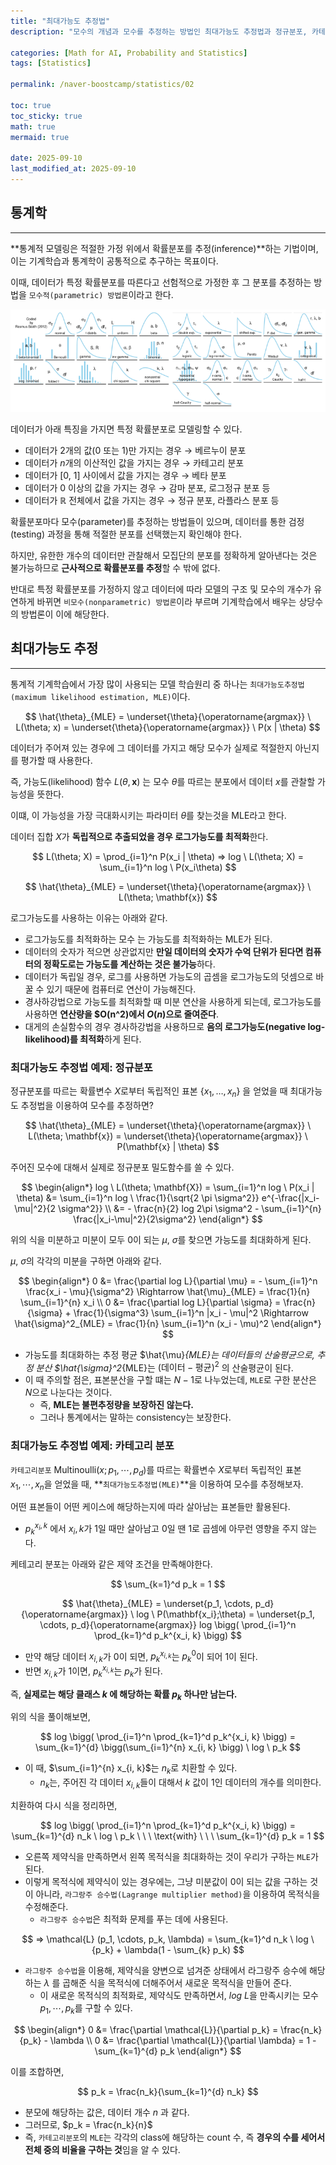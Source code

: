 ```yaml
---
title: "최대가능도 추정법"
description: "모수의 개념과 모수를 추정하는 방법인 최대가능도 추정법과 정규분포, 카테고리분포에서의 최대가능도 추정법에 대한 포스트입니다."

categories: [Math for AI, Probability and Statistics]
tags: [Statistics]

permalink: /naver-boostcamp/statistics/02

toc: true
toc_sticky: true
math: true
mermaid: true

date: 2025-09-10
last_modified_at: 2025-09-10
---
```


## 통계학
-----------

**통계적 모델링은 적절한 가정 위에서 확률분포를 추정(inference)**하는 기법이며, 이는 기계학습과 통계학이 공통적으로 추구하는 목표이다.

이때, 데이터가 특정 확률분포를 따른다고 선험적으로 가정한 후 그 분포를 추정하는 방법을 `모수적(parametric) 방법론`이라고 한다.

<img src="../assets/img/post/naver-boostcamp/parameter.png">

데이터가 아래 특징을 가지면 특정 확률분포로 모델링할 수 있다.

- 데이터가 2개의 값(0 또는 1)만 가지는 경우 &rarr; 베르누이 분포
- 데이터가 $n$개의 이산적인 값을 가지는 경우 &rarr; 카테고리 분포
- 데이터가 [0, 1] 사이에서 값을 가지는 경우 &rarr; 베타 분포
- 데이터가 0 이상의 값을 가지는 경우 &rarr; 감마 분포, 로그정규 분포 등
- 데이터가 $\mathbb{R}$ 전체에서 값을 가지는 경우 &rarr; 정규 분포, 라플라스 분포 등

확률분포마다 모수(parameter)를 추정하는 방법들이 있으며, 데이터를 통한 검정(testing) 과정을 통해 적절한 분포를 선택했는지 확인해야 한다.

하지만, 유한한 개수의 데이터만 관찰해서 모집단의 분포를 정확하게 알아낸다는 것은 불가능하므로 **근사적으로 확률분포를 추정**할 수 밖에 없다.

반대로 특정 확률분포를 가정하지 않고 데이터에 따라 모델의 구조 및 모수의 개수가 유연하게 바뀌면 `비모수(nonparametric) 방법론`이라 부르며 기계학습에서 배우는 상당수의 방법론이 이에 해당한다.


## 최대가능도 추정
---------

통계적 기계학습에서 가장 많이 사용되는 모델 학습원리 중 하나는 `최대가능도추정법(maximum likelihood estimation, MLE)`이다.

$$
\hat{\theta}_{MLE} = \underset{\theta}{\operatorname{argmax}} \ L(\theta; x) = \underset{\theta}{\operatorname{argmax}} \ P(x | \theta)
$$

데이터가 주어져 있는 경우에 그 데이터를 가지고 해당 모수가 실제로 적절한지 아닌지를 평가할 때 사용한다. 

즉, 가능도(likelihood) 함수 $L(\theta, \mathbf{x})$ 는 모수 $\theta$를 따르는 분포에서 데이터 $x$를 관찰할 가능성을 뜻한다.

이떄, 이 가능성을 가장 극대화시키는 파라미터 $\theta$를 찾는것을 MLE라고 한다.

데이터 집합 $X$가 **독립적으로 추출되었을 경우 로그가능도를 최적화**한다.

$$
L(\theta; X) = \prod_{i=1}^n P(x_i | \theta) => log \ L(\theta; X) = \sum_{i=1}^n log \ P(x_i\theta)
$$

$$
\hat{\theta}_{MLE} = \underset{\theta}{\operatorname{argmax}} \ L(\theta; \mathbf{x})
$$

로그가능도를 사용하는 이유는 아래와 같다.

- 로그가능도를 최적화하는 모수 는 가능도를 최적화하는 MLE가 된다.
- 데이터의 숫자가 적으면 상관없지만 **만일 데이터의 숫자가 수억 단위가 된다면 컴퓨터의 정확도로는 가능도를 계산하는 것은 불가능**하다.
- 데이터가 독립일 경우, 로그를 사용하면 가능도의 곱셈을 로그가능도의 덧셈으로 바꿀 수 있기
때문에 컴퓨터로 연산이 가능해진다.
- 경사하강법으로 가능도를 최적화할 때 미분 연산을 사용하게 되는데, 로그가능도를 사용하면 **연산량을 $O(n^2)에서 $O(n)$으로 줄여준다**.
- 대게의 손실함수의 경우 경사하강법을 사용하므로 **음의 로그가능도(negative log-likelihood)를 최적화**하게 된다.

### 최대가능도 추정법 예제: 정규분포

정규분포를 따르는 확률변수 $X$로부터 독립적인 표본 {$x_1, \ldots, x_n$} 을 얻었을 때 최대가능도 추정법을 이용하여 모수를 추정하면?

$$
\hat{\theta}_{MLE} = \underset{\theta}{\operatorname{argmax}} \ L(\theta; \mathbf{x}) = \underset{\theta}{\operatorname{argmax}} \ P(\mathbf{x} | \theta)
$$

주어진 모수에 대해서 실제로 정규분포 밀도함수를 쓸 수 있다.

$$
\begin{align*}
log \ L(\theta; \mathbf{X}) = \sum_{i=1}^n log \ P(x_i | \theta) &= \sum_{i=1}^n log \ \frac{1}{\sqrt{2 \pi \sigma^2}} e^{-\frac{|x_i-\mu|^2}{2 \sigma^2}} \\
&= - \frac{n}{2} log 2\pi \sigma^2 - \sum_{i=1}^{n} \frac{|x_i-\mu|^2}{2\sigma^2}
\end{align*}
$$

위의 식을 미분하고 미분이 모두 0이 되는 $\mu$, $\sigma$를 찾으면 가능도를 최대화하게 된다.

$\mu$, $\sigma$의 각각의 미분을 구하면 아래와 같다.

$$
\begin{align*}
0 &= \frac{\partial log L}{\partial \mu} = - \sum_{i=1}^n \frac{x_i - \mu}{\sigma^2} \Rightarrow \hat{\mu}_{MLE} = \frac{1}{n} \sum_{i=1}^{n} x_i \\ 
0 &= \frac{\partial log L}{\partial \sigma} = \frac{n}{\sigma} + \frac{1}{\sigma^3} \sum_{i=1}^n |x_i - \mu|^2 \Rightarrow \hat{\sigma}^2_{MLE} = \frac{1}{n} \sum_{i=1}^n (x_i - \mu)^2
\end{align*}
$$

- 가능도를 최대화하는 추정 평균 $\hat{\mu}_{MLE}는 데이터들의 산술평균으로, 추정 분산 $\hat{\sigma}^2_{MLE}는 $(\text{데이터} - \text{평균})^2$ 의 산술평균이 된다.
- 이 때 주의할 점은, 표본분산을 구할 떄는 $N-1$로 나누었는데, `MLE`로 구한 분산은 $N$으로 나눈다는 것이다.
    - 즉, **MLE는 불편추정량을 보장하진 않는다.**
    - 그러나 통계에서는 말하는 consistency는 보장한다.


### 최대가능도 추정법 예제: 카테고리 분포

`카테고리분포` Multinoulli($x; p_1, \cdots , p_d$)를 따르는 확률변수 $X$로부터 독립적인 표본 ${x_1, \cdots, x_n}$을 얻었을 때, **`최대가능도추정법(MLE)`**을 이용하여 모수를 추정해보자.

어떤 표본들이 어떤 케이스에 해당하는지에 따라 살아남는 표본들만 활용된다.
- $p_k^{x_i, k}$ 에서 $x_i, k$가 1일 때만 살아남고 0일 땐 1로 곱셈에 아무런 영향을 주지 않는다.

케테고리 분포는 아래와 같은 제약 조건을 만족해야한다.

$$
\sum_{k=1}^d p_k = 1
$$


$$
\hat{\theta}_{MLE} = \underset{p_1, \cdots, p_d}{\operatorname{argmax}} \ log \ P(\mathbf{x_i};\theta) = \underset{p_1, \cdots, p_d}{\operatorname{argmax}}  log \bigg( \prod_{i=1}^n \prod_{k=1}^d p_k^{x_i, k} \bigg)
$$

- 만약 해당 데이터 $x_{i, k}$가 0이 되면, $p_{k}^{x_{i, k}}$는 $p_k^{0}$이 되어 1이 된다.
- 반면 $x_{i, k}$가 1이면, $p_k^{x_{i, k}}$는 $p_k$가 된다.

즉, **실제로는 해당 클래스 $k$ 에 해당하는 확률 $p_k$ 하나만 남는다.**

위의 식을 풀이해보면, 

$$
log \bigg( \prod_{i=1}^n \prod_{k=1}^d p_k^{x_i, k} \bigg) = \sum_{k=1}^{d} \bigg(\sum_{i=1}^{n} x_{i, k} \bigg) \ log \ p_k
$$

- 이 때, $\sum_{i=1}^{n} x_{i, k}$는 $n_k$로 치환할 수 있다.
    - $n_k$는, 주어진 각 데이터 $x_{i, k}$들이 대해서 $k$ 값이 1인 데이터의 개수를 의미한다.

치환하여 다시 식을 정리하면,

$$
log \bigg( \prod_{i=1}^n \prod_{k=1}^d p_k^{x_i, k} \bigg) = \sum_{k=1}^{d} n_k \ log \ p_k \ \ \ \text{with} \ \ \ \sum_{k=1}^{d} p_k = 1
$$

- 오른쪽 제약식을 만족하면서 왼쪽 목적식을 최대화하는 것이 우리가 구하는 `MLE`가 된다.
- 이렇게 목적식에 제약식이 있는 경우에는, 그냥 미분값이 0이 되는 값을 구하는 것이 아니라, `라그랑주 승수법(Lagrange multiplier method)`을 이용하여 목적식을 수정해준다.
    - `라그랑주 승수법`은 최적화 문제를 푸는 데에 사용된다.

$$
=> \mathcal{L} (p_1, \cdots, p_k, \lambda) = \sum_{k=1}^d n_k \ log \ {p_k} + \lambda(1 - \sum_{k} p_k)
$$

- `라그랑주 승수법`을 이용해, 제약식을 양변으로 넘겨준 상태에서 라그랑주 승수에 해당하는 $\lambda$ 를 곱해준 식을 목적식에 더해주어서 새로운 목적식을 만들어 준다.
    - 이 새로운 목적식의 최적화로, 제약식도 만족하면서, $log \ L$을 만족시키는 모수 $p_1, \cdots, p_k$를 구할 수 있다.

$$
\begin{align*}
0 &= \frac{\partial \mathcal{L}}{\partial p_k} = \frac{n_k}{p_k} - \lambda \\
0 &= \frac{\partial \mathcal{L}}{\partial \lambda} = 1 - \sum_{k=1}^{d} p_k
\end{align*}
$$

이를 조합하면,

$$
p_k = \frac{n_k}{\sum_{k=1}^{d} n_k}
$$

- 분모에 해당하는 값은, 데이터 개수 $n$ 과 같다.
- 그러므로, $p_k = \frac{n_k}{n}$
- 즉, `카테고리분포`의 `MLE`는 각각의 class에 해당하는 count 수, 즉 **경우의 수를 세어서 전체 중의 비율을 구하는 것**임을 알 수 있다.




